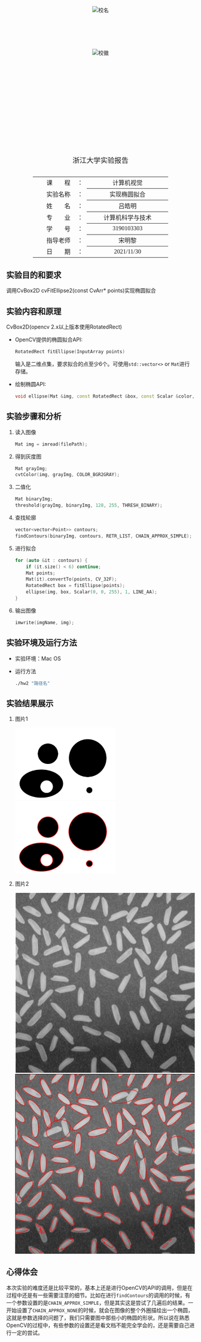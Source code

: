 <div class="cover" style="page-break-after:always;font-family:方正公文仿宋;width:100%;height:100%;border:none;margin: 0 auto;text-align:center;">
    <div style="width:50%;margin: 0 auto;height:0;padding-bottom:10%;">
        <img src="https://gitee.com/Keldos-Li/picture/raw/master/img/%E6%A0%A1%E5%90%8D-%E9%BB%91%E8%89%B2.svg" alt="校名" style="width:100%;"/>
    </div>
    </br></br></br></br>
    <div style="width:50%;margin: 0 auto;height:0;padding-bottom:40%;">
        <img src="https://gitee.com/Keldos-Li/picture/raw/master/img/%E6%A0%A1%E5%BE%BD-%E9%BB%91%E8%89%B2.svg" alt="校徽" style="width:100%;"/>
   </div>
    </br></br></br></br></br>
<p style="text-align:center;font-size:14pt;margin: 0 auto">浙江大学实验报告</p>
	</br>
	</br>
	<table style="border:none;text-align:center;width:72%;font-family:仿宋;font-size:14px; margin: 0 auto;">
	<tbody style="font-family:方正公文仿宋;font-size:12pt;">
	  <tr style="font-weight:normal;"> 
	        <td style="width:20%;text-align:right;">课　　程</td>
	       <td style="width:2%">：</td> 
	        <td style="width:40%;font-weight:normal;border-bottom: 1px solid;text-align:center;font-family:仿宋">计算机视觉 </td>     </tr>
    <tr style="font-weight:normal;"> 
	        <td style="width:20%;text-align:right;">实验名称</td>
	       <td style="width:2%">：</td> 
	        <td style="width:40%;font-weight:normal;border-bottom: 1px solid;text-align:center;font-family:仿宋">实现椭圆拟合</td>     </tr>
	    <tr style="font-weight:normal;"> 
	        <td style="width:20%;text-align:right;">姓　　名</td>
	       <td style="width:2%">：</td> 
	        <td style="width:40%;font-weight:normal;border-bottom: 1px solid;text-align:center;font-family:仿宋"> 吕皓明</td>     </tr>
	        <td style="width:20%;text-align:right;">专　　业</td>
	       <td style="width:2%">：</td> 
	        <td style="width:40%;font-weight:normal;border-bottom: 1px solid;text-align:center;font-family:仿宋"> 计算机科学与技术</td>     </tr>
	    <tr style="font-weight:normal;"> 
	        <td style="width:20%;text-align:right;">学　　号</td>
	       <td style="width:2%">：</td> 
	        <td style="width:40%;font-weight:normal;border-bottom: 1px solid;text-align:center;font-family:仿宋">3190103303 </td>     </tr>
	    <tr style="font-weight:normal;"> 
	        <td style="width:20%;text-align:right;">指导老师</td>
	       <td style="width:2%">：</td> 
	        <td style="width:40%;font-weight:normal;border-bottom: 1px solid;text-align:center;font-family:仿宋">宋明黎</td>     </tr>
	        <td style="width:20%;text-align:right;">日　　期</td>
	       <td style="width:2%">：</td> 
	        <td style="width:40%;font-weight:normal;border-bottom: 1px solid;text-align:center;font-family:仿宋">2021/11/30</td>     </tr>
	</tbody>              
	</table>
</div>

## 实验目的和要求

调用CvBox2D cvFitEllipse2(const CvArr* points)实现椭圆拟合

## 实验内容和原理

CvBox2D(opencv 2.x以上版本使用RotatedRect)

* OpenCV提供的椭圆拟合API:
  ```c++
  RotatedRect fitEllipse(InputArray points)
  ```
  输入是二维点集，要求拟合的点至少6个。可使用`std::vector<>` or `Mat`进行存储。

* 绘制椭圆API:
  ```c++
  void ellipse(Mat &img, const RotatedRect &box, const Scalar &color, int thickness = 1, int lineType = 8)
  ```

## 实验步骤和分析

1. 读入图像
   ```c++
   Mat img = imread(filePath);
   ```

2. 得到灰度图
   ```c++
   Mat grayImg;
   cvtColor(img, grayImg, COLOR_BGR2GRAY);
   ```

3. 二值化
   ```c++
   Mat binaryImg;
   threshold(grayImg, binaryImg, 128, 255, THRESH_BINARY);
   ```

4. 查找轮廓
   ```c++
   vector<vector<Point>> contours;
   findContours(binaryImg, contours, RETR_LIST, CHAIN_APPROX_SIMPLE);
   ```

5. 进行拟合
    ```c++
    for (auto &it : contours) {
        if (it.size() < 6) continue;
        Mat points;
        Mat(it).convertTo(points, CV_32F);
        RotatedRect box = fitEllipse(points);
        ellipse(img, box, Scalar(0, 0, 255), 1, LINE_AA);
    }
    ```

6. 输出图像
   ```c++
   imwrite(imgName, img);
   ```

## 实验环境及运行方法

*   实验环境：Mac OS

*   运行方法

    ```bash
    ./hw2 "路径名"
    ```

## 实验结果展示

1. 图片1

    ![](../assets/1.png)
    ![](../out_1.png)

2. 图片2
   
   ![](../assets/2.png)
   ![](../out_2.png)

## 心得体会

本次实验的难度还是比较平常的，基本上还是进行OpenCV的API的调用，但是在过程中还是有一些需要注意的细节。比如在进行`findContours`的调用的时候，有一个参数设置的是`CHAIN_APPROX_SIMPLE`，但是其实这是尝试了几遍后的结果。一开始设置了`CHAIN_APPROX_NONE`的时候，就会在图像的整个外圈描绘出一个椭圆，这就是参数选择的问题了，我们只需要图中那些小的椭圆的形状。所以说在熟悉OpenCV的过程中，有些参数的设置还是看文档不能完全学会的，还是需要自己进行一定的尝试。